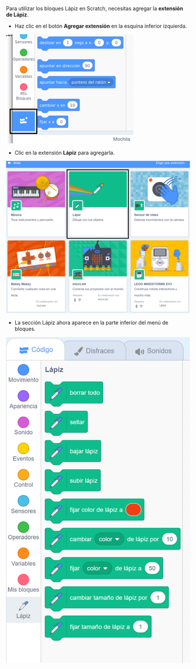 Para utilizar los bloques Lápiz en Scratch, necesitas agregar la **extensión de Lápiz**.

+ Haz clic en el botón **Agregar extensión** en la esquina inferior izquierda.

![añadir botón de extensión resaltado](images/add-extension-annotated.png)

+ Clic en la extensión **Lápiz** para agregarla.

![extensión de lápiz resaltada](images/click-pen-annotated.png)

+ La sección Lápiz ahora aparece en la parte inferior del menú de bloques.

![bloques de extensión Lápiz](images/pen-extension-blocks.png)